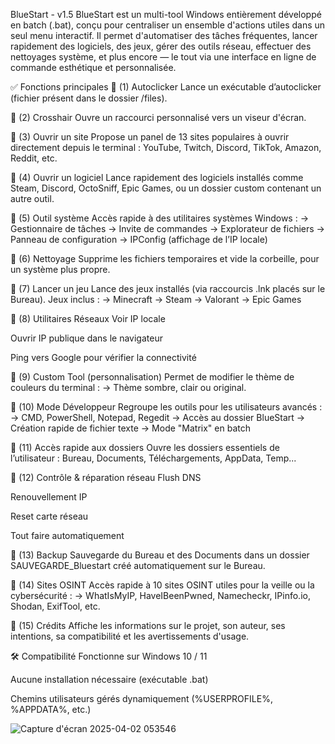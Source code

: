 BlueStart - v1.5
BlueStart est un multi-tool Windows entièrement développé en batch (.bat), conçu pour centraliser un ensemble d'actions utiles dans un seul menu interactif. Il permet d'automatiser des tâches fréquentes, lancer rapidement des logiciels, des jeux, gérer des outils réseau, effectuer des nettoyages système, et plus encore — le tout via une interface en ligne de commande esthétique et personnalisée.

✅ Fonctions principales
🔹 (1) Autoclicker
Lance un exécutable d’autoclicker (fichier présent dans le dossier /files).

🔹 (2) Crosshair
Ouvre un raccourci personnalisé vers un viseur d'écran.

🔹 (3) Ouvrir un site
Propose un panel de 13 sites populaires à ouvrir directement depuis le terminal : YouTube, Twitch, Discord, TikTok, Amazon, Reddit, etc.

🔹 (4) Ouvrir un logiciel
Lance rapidement des logiciels installés comme Steam, Discord, OctoSniff, Epic Games, ou un dossier custom contenant un autre outil.

🔹 (5) Outil système
Accès rapide à des utilitaires systèmes Windows :
→ Gestionnaire de tâches
→ Invite de commandes
→ Explorateur de fichiers
→ Panneau de configuration
→ IPConfig (affichage de l’IP locale)

🔹 (6) Nettoyage
Supprime les fichiers temporaires et vide la corbeille, pour un système plus propre.

🔹 (7) Lancer un jeu
Lance des jeux installés (via raccourcis .lnk placés sur le Bureau). Jeux inclus :
→ Minecraft
→ Steam
→ Valorant
→ Epic Games

🔹 (8) Utilitaires Réseaux
Voir IP locale

Ouvrir IP publique dans le navigateur

Ping vers Google pour vérifier la connectivité

🔹 (9) Custom Tool (personnalisation)
Permet de modifier le thème de couleurs du terminal :
→ Thème sombre, clair ou original.

🔹 (10) Mode Développeur
Regroupe les outils pour les utilisateurs avancés :
→ CMD, PowerShell, Notepad, Regedit
→ Accès au dossier BlueStart
→ Création rapide de fichier texte
→ Mode "Matrix" en batch

🔹 (11) Accès rapide aux dossiers
Ouvre les dossiers essentiels de l’utilisateur : Bureau, Documents, Téléchargements, AppData, Temp...

🔹 (12) Contrôle & réparation réseau
Flush DNS

Renouvellement IP

Reset carte réseau

Tout faire automatiquement

🔹 (13) Backup
Sauvegarde du Bureau et des Documents dans un dossier SAUVEGARDE_Bluestart créé automatiquement sur le Bureau.

🔹 (14) Sites OSINT
Accès rapide à 10 sites OSINT utiles pour la veille ou la cybersécurité :
→ WhatIsMyIP, HaveIBeenPwned, Namecheckr, IPinfo.io, Shodan, ExifTool, etc.

🔹 (15) Crédits
Affiche les informations sur le projet, son auteur, ses intentions, sa compatibilité et les avertissements d'usage.

🛠 Compatibilité
Fonctionne sur Windows 10 / 11

Aucune installation nécessaire (exécutable .bat)

Chemins utilisateurs gérés dynamiquement (%USERPROFILE%, %APPDATA%, etc.)

![Capture d'écran 2025-04-02 053546](https://github.com/user-attachments/assets/da833ad2-d52c-4775-b102-de762ffff2a0)

